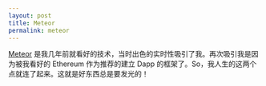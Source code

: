 ```yaml
---
layout: post
title: Meteor
permalink: meteor
---
```


[Meteor](https://www.meteor.com) 是我几年前就看好的技术，当时出色的实时性吸引了我。再次吸引我是因为被我看好的 Ethereum 作为推荐的建立 Dapp 的框架了。So，我人生的这两个点就连了起来。这就是好东西总是要发光的！
